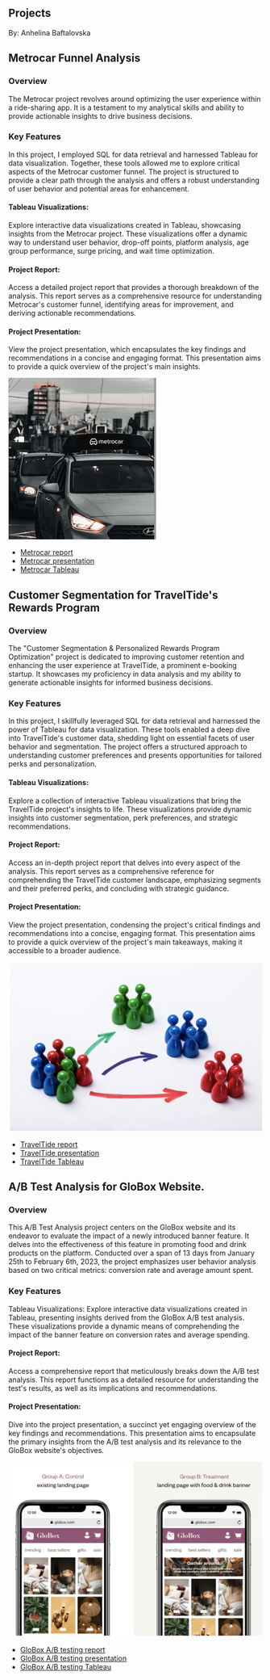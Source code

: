 ## Projects
By: Anhelina Baftalovska



## Metrocar Funnel Analysis
### Overview
The Metrocar project revolves around optimizing the user experience within a ride-sharing app. It is a testament to my analytical skills and ability to provide actionable insights to drive business decisions.
### Key Features
In this project, I employed SQL for data retrieval and harnessed Tableau for data visualization. Together, these tools allowed me to explore critical aspects of the Metrocar customer funnel. The project is structured to provide a clear path through the analysis and offers a robust understanding of user behavior and potential areas for enhancement.
#### Tableau Visualizations:
Explore interactive data visualizations created in Tableau, showcasing insights from the Metrocar project. These visualizations offer a dynamic way to understand user behavior, drop-off points, platform analysis, age group performance, surge pricing, and wait time optimization.
#### Project Report:
Access a detailed project report that provides a thorough breakdown of the analysis. This report serves as a comprehensive resource for understanding Metrocar's customer funnel, identifying areas for improvement, and deriving actionable recommendations.
#### Project Presentation: 
View the project presentation, which encapsulates the key findings and recommendations in a concise and engaging format. This presentation aims to provide a quick overview of the project's main insights.

<img src="Metrocar/Metrocar.png?raw=true"/> 

- [Metrocar report](https://Angelinabaf.github.io/Metrocar/Metrocar_report.pdf)
- [Metrocar presentation](https://Angelinabaf.github.io/Metrocar/Metrocar_presentation.pdf)
- [Metrocar Tableau](https://public.tableau.com/views/Metrocar-funnel_analysis/Story1?:language=en-US&:display_count=n&:origin=viz_share_link)




## Customer Segmentation for TravelTide's Rewards Program
### Overview
The "Customer Segmentation & Personalized Rewards Program Optimization" project is dedicated to improving customer retention and enhancing the user experience at TravelTide, a prominent e-booking startup. It showcases my proficiency in data analysis and my ability to generate actionable insights for informed business decisions.
### Key Features
In this project, I skillfully leveraged SQL for data retrieval and harnessed the power of Tableau for data visualization. These tools enabled a deep dive into TravelTide's customer data, shedding light on essential facets of user behavior and segmentation. The project offers a structured approach to understanding customer preferences and presents opportunities for tailored perks and personalization.
#### Tableau Visualizations:
Explore a collection of interactive Tableau visualizations that bring the TravelTide project's insights to life. These visualizations provide dynamic insights into customer segmentation, perk preferences, and strategic recommendations.
#### Project Report:
Access an in-depth project report that delves into every aspect of the analysis. This report serves as a comprehensive reference for comprehending the TravelTide customer landscape, emphasizing segments and their preferred perks, and concluding with strategic guidance.
#### Project Presentation:
View the project presentation, condensing the project's critical findings and recommendations into a concise, engaging format. This presentation aims to provide a quick overview of the project's main takeaways, making it accessible to a broader audience.

<img src="TravelTide/Customer_segmentation.png?raw=true"/> 

- [TravelTide report](https://Angelinabaf.github.io/TravelTide/Report_Travel_Tide.pdf)
- [TravelTide presentation](https://Angelinabaf.github.io/TravelTide/Presentation_Travel_Tide.pdf)
- [TravelTide Tableau](https://public.tableau.com/views/TravelTide_16945881963670/TravelTide?:language=en-US&:display_count=n&:origin=viz_share_link)




## A/B Test Analysis for GloBox Website.
### Overview
This A/B Test Analysis project centers on the GloBox website and its endeavor to evaluate the impact of a newly introduced banner feature. It delves into the effectiveness of this feature in promoting food and drink products on the platform. Conducted over a span of 13 days from January 25th to February 6th, 2023, the project emphasizes user behavior analysis based on two critical metrics: conversion rate and average amount spent.
### Key Features
Tableau Visualizations: Explore interactive data visualizations created in Tableau, presenting insights derived from the GloBox A/B test analysis. These visualizations provide a dynamic means of comprehending the impact of the banner feature on conversion rates and average spending.
#### Project Report:
Access a comprehensive report that meticulously breaks down the A/B test analysis. This report functions as a detailed resource for understanding the test's results, as well as its implications and recommendations.
#### Project Presentation: 
Dive into the project presentation, a succinct yet engaging overview of the key findings and recommendations. This presentation aims to encapsulate the primary insights from the A/B test analysis and its relevance to the GloBox website's objectives.

<img src="GloBox/GloBox_Project_logo.png?raw=true"/>


- [GloBox A/B testing report](https://Angelinabaf.github.io/GloBox/GloBox_A_B_testing_Report.pdf)
- [GloBox A/B testing presentation](https://Angelinabaf.github.io/GloBox/A_B_Testing_presentation.pdf)
- [GloBox A/B testing Tableau](https://public.tableau.com/views/GloBoxABtest_16886252039130/GloBoxABtest?:language=en-US&:display_count=n&:origin=viz_share_link)

